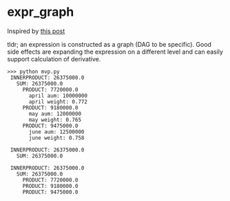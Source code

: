 # expr_graph
Inspired by [this post](https://blog.janestreet.com/computations-that-differentiate-debug-and-document-themselves/)

tldr; an expression is constructed as a graph (DAG to be specific). Good side effects are expanding the expression on a different level and can easily support calculation of derivative.
```
>>> python mvp.py
 INNERPRODUCT: 26375000.0
   SUM: 26375000.0
     PRODUCT: 7720000.0
       april aum: 10000000
       april weight: 0.772
     PRODUCT: 9180000.0
       may aum: 12000000
       may weight: 0.765
     PRODUCT: 9475000.0
       june aum: 12500000
       june weight: 0.758

 INNERPRODUCT: 26375000.0
   SUM: 26375000.0

 INNERPRODUCT: 26375000.0
   SUM: 26375000.0
     PRODUCT: 7720000.0
     PRODUCT: 9180000.0
     PRODUCT: 9475000.0
```
